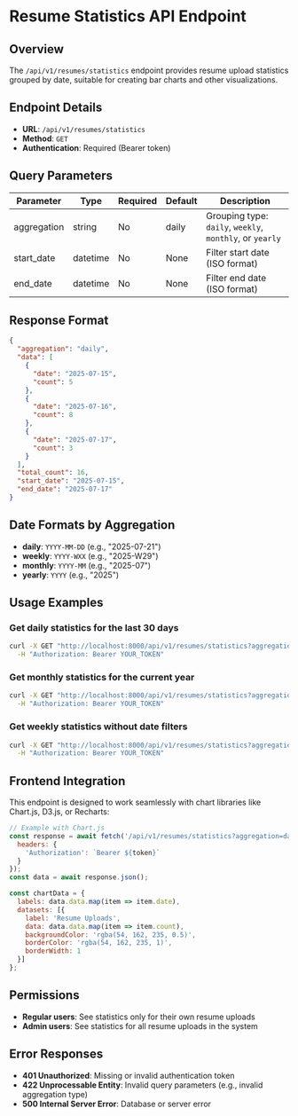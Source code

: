 # Resume Statistics API Endpoint

## Overview

The `/api/v1/resumes/statistics` endpoint provides resume upload statistics grouped by date, suitable for creating bar charts and other visualizations.

## Endpoint Details

- **URL**: `/api/v1/resumes/statistics`
- **Method**: `GET`
- **Authentication**: Required (Bearer token)

## Query Parameters

| Parameter | Type | Required | Default | Description |
|-----------|------|----------|---------|-------------|
| aggregation | string | No | daily | Grouping type: `daily`, `weekly`, `monthly`, or `yearly` |
| start_date | datetime | No | None | Filter start date (ISO format) |
| end_date | datetime | No | None | Filter end date (ISO format) |

## Response Format

```json
{
  "aggregation": "daily",
  "data": [
    {
      "date": "2025-07-15",
      "count": 5
    },
    {
      "date": "2025-07-16",
      "count": 8
    },
    {
      "date": "2025-07-17",
      "count": 3
    }
  ],
  "total_count": 16,
  "start_date": "2025-07-15",
  "end_date": "2025-07-17"
}
```

## Date Formats by Aggregation

- **daily**: `YYYY-MM-DD` (e.g., "2025-07-21")
- **weekly**: `YYYY-WXX` (e.g., "2025-W29")
- **monthly**: `YYYY-MM` (e.g., "2025-07")
- **yearly**: `YYYY` (e.g., "2025")

## Usage Examples

### Get daily statistics for the last 30 days

```bash
curl -X GET "http://localhost:8000/api/v1/resumes/statistics?aggregation=daily&start_date=2025-06-21T00:00:00&end_date=2025-07-21T23:59:59" \
  -H "Authorization: Bearer YOUR_TOKEN"
```

### Get monthly statistics for the current year

```bash
curl -X GET "http://localhost:8000/api/v1/resumes/statistics?aggregation=monthly&start_date=2025-01-01T00:00:00" \
  -H "Authorization: Bearer YOUR_TOKEN"
```

### Get weekly statistics without date filters

```bash
curl -X GET "http://localhost:8000/api/v1/resumes/statistics?aggregation=weekly" \
  -H "Authorization: Bearer YOUR_TOKEN"
```

## Frontend Integration

This endpoint is designed to work seamlessly with chart libraries like Chart.js, D3.js, or Recharts:

```javascript
// Example with Chart.js
const response = await fetch('/api/v1/resumes/statistics?aggregation=daily', {
  headers: {
    'Authorization': `Bearer ${token}`
  }
});
const data = await response.json();

const chartData = {
  labels: data.data.map(item => item.date),
  datasets: [{
    label: 'Resume Uploads',
    data: data.data.map(item => item.count),
    backgroundColor: 'rgba(54, 162, 235, 0.5)',
    borderColor: 'rgba(54, 162, 235, 1)',
    borderWidth: 1
  }]
};
```

## Permissions

- **Regular users**: See statistics only for their own resume uploads
- **Admin users**: See statistics for all resume uploads in the system

## Error Responses

- **401 Unauthorized**: Missing or invalid authentication token
- **422 Unprocessable Entity**: Invalid query parameters (e.g., invalid aggregation type)
- **500 Internal Server Error**: Database or server error